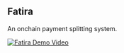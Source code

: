 ## Fatira

An onchain payment splitting system.

[![Fatira Demo Video](https://img.youtube.com/vi/Gfe97SgreRM/0.jpg)](https://www.youtube.com/watch?v=Gfe97SgreRM)